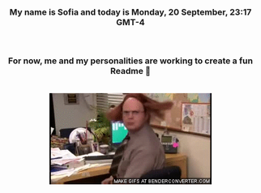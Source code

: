 


<div align="center">
<h3 >My name is Sofia and today is Monday, 20 September, 23:17 GMT-4</h3><br>
<h3 >For now, me and my personalities are working to create a fun Readme 👋
</h3><br>
<img src='img/dwight.gif' alt='working...'/>
</div>
